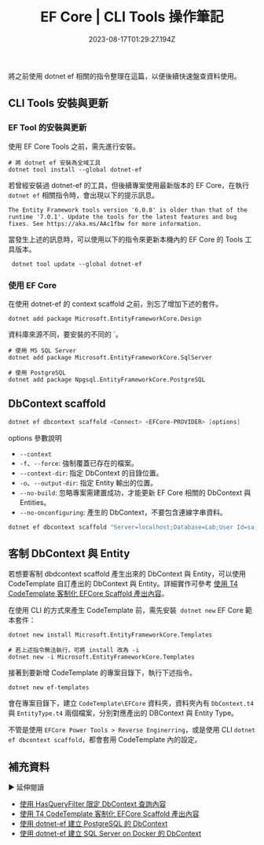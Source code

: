 ﻿---
title: EF Core | CLI Tools 操作筆記
description: 記錄 EF Core Tools 相關操作重點摘要。內容包含 EF Tool 的安裝、DbContext Scaffold 與 code template 的 CLI 指令。
date: 2023-08-17T01:29:27.194Z
tags:
  - 軟體開發
  - EF-Core
categories:
  - EF Core
keywords:
  - EF Core
  - dotnetef
  - dbcontext scaffold
slug: ef-core-cli-note
lastmod: 2023-11-10T21:19:33+08:00
---

將之前使用 dotnet ef 相關的指令整理在這篇，以便後續快速盤查資料使用。

## CLI Tools 安裝與更新

### EF Tool 的安裝與更新

使用 EF Core Tools 之前，需先進行安裝。

```shell
# 將 dotnet ef 安裝為全域工具
dotnet tool install --global dotnet-ef
```

若曾經安裝過 dotnet-ef 的工具，但後續專案使用最新版本的 EF Core，在執行 `dotnet ef` 相關指令時，會出現以下的提示訊息。

`The Entity Framework tools version '6.0.8' is older than that of the runtime '7.0.1'. Update the tools for the latest features and bug fixes. See https://aka.ms/AAc1fbw for more information.`

當發生上述的訊息時，可以使用以下的指令來更新本機內的 EF Core 的 Tools 工具版本。

```shell
 dotnet tool update --global dotnet-ef
```

### 使用 EF Core

在使用 dotnet-ef 的 context scaffold 之前，別忘了增加下述的套件。

```shell
dotnet add package Microsoft.EntityFrameworkCore.Design
```

資料庫來源不同，要安裝的不同的 `<EFCore-PROVIDER>。

```shell
# 使用 MS SQL Server
dotnet add package Microsoft.EntityFrameworkCore.SqlServer

# 使用 PostgreSQL
dotnet add package Npgsql.EntityFrameworkCore.PostgreSQL
```

## DbContext scaffold

```powershell
dotnet ef dbcontext scaffold <Connect> <EFCore-PROVIDER> [options]
```

options 參數說明

- `--context`
- `-f`、`--force`: 強制覆蓋已存在的檔案。
- `--context-dir`: 指定 DbContext 的目錄位置。
- `-o`、`--output-dir`: 指定 Entity 輸出的位置。
- `--no-build`: 忽略專案需建置成功，才能更新 EF Core 相關的 DbContext 與 Entities。
- `--no-onconfiguring`: 產生的 DbContext，不要包含連線字串資料。

```powershell
dotnet ef dbcontext scaffold "Server=localhost;Database=Lab;User Id=sa;Password=AZ@xsw2ec;TrustServerCertificate=true;" Microsoft.EntityFrameworkCore.SqlServer -o Models
```

## 客制 DbContext 與 Entity

若想要客制 dbdcontext scaffold 產生出來的 DbContext 與 Entity，可以使用 CodeTemplate 自訂產出的 DbContext 與 Entity。詳細實作可參考 [使用 T4 CodeTemplate 客制化 EFCore Scaffold 產出內容](../dotnet-ef-core-customized-dbcontext-entity/index.md)。

在使用 CLI 的方式來產生 CodeTemplate 前，需先安裝  `dotnet new` EF Core 範本套件：

```shell
dotnet new install Microsoft.EntityFrameworkCore.Templates

# 若上述指令無法執行，可將 install 改為 -i
dotnet new -i Microsoft.EntityFrameworkCore.Templates
```

接著到要新增 CodeTemplate 的專案目錄下，執行下述指令。

```shell
dotnet new ef-templates
```

會在專案目錄下，建立 `CodeTemplate\EFCore` 資料夾，資料夾內有 `DbContext.t4` 與 `EntityType.t4` 兩個檔案，分別對應產出的 DBContext 與 Entity Type。

不管是使用 `EFCore Power Tools > Reverse Enginerring`，或是使用 CLI `dotnet ef dbcontext scaffold`，都會套用 CodeTemplate 內的設定。

## 補充資料

▶ 延伸閱讀

- [使用 HasQueryFilter 限定 DbContext 查詢內容](../dfcore-dbcontext-hasqueryfilter/index.md)
- [使用 T4 CodeTemplate 客制化 EFCore Scaffold 產出內容](../dotnet-ef-core-customized-dbcontext-entity/index.md)
- [使用 dotnet-ef 建立 PostgreSQL 的 DbContext](../dotnet-ef-postgresql-dbcontext/index.md)
- [使用 dotnet-ef 建立 SQL Server on Docker 的 DbContext](../dotnet-ef-sqlserver/index.md)
